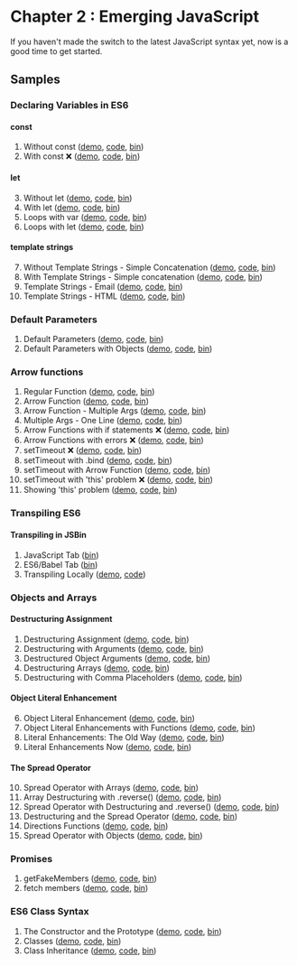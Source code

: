 Chapter 2 : Emerging JavaScript
==================
If you haven't made the switch to the latest JavaScript syntax yet, now is a good time to get started.

Samples
--------

### Declaring Variables in ES6

#### const

  1. Without const ([demo](https://rawgit.com/MoonHighway/learning-react/master/chapter-02/01-declaring-variables/01-const.html), [code](http://github.com/MoonHighway/learning-react/blob/master/chapter-02/01-declaring-variables/01-const.html), [bin](http://jsbin.com/gapoxa/1/edit?js,output))
  2. With const ❌
   ([demo](https://rawgit.com/MoonHighway/learning-react/master/chapter-02/01-declaring-variables/02-const.html), [code](http://github.com/MoonHighway/learning-react/blob/master/chapter-02/01-declaring-variables/02-const.html), [bin](http://jsbin.com/gapoxa/2/edit?js,output))

#### let

  3. Without let ([demo](https://rawgit.com/MoonHighway/learning-react/master/chapter-02/01-declaring-variables/03-let.html), [code](http://github.com/MoonHighway/learning-react/blob/master/chapter-02/01-declaring-variables/03-let.html), [bin](http://jsbin.com/gapoxa/3/edit?js,output))
  4. With let ([demo](https://rawgit.com/MoonHighway/learning-react/master/chapter-02/01-declaring-variables/04-let.html), [code](http://github.com/MoonHighway/learning-react/blob/master/chapter-02/01-declaring-variables/04-let.html), [bin](http://jsbin.com/gapoxa/4/edit?js,output))
  5. Loops with var ([demo](https://rawgit.com/MoonHighway/learning-react/master/chapter-02/01-declaring-variables/05-let.html), [code](http://github.com/MoonHighway/learning-react/blob/master/chapter-02/01-declaring-variables/05-let.html), [bin](http://jsbin.com/gapoxa/5/edit?js,output))
  6. Loops with let ([demo](https://rawgit.com/MoonHighway/learning-react/master/chapter-02/01-declaring-variables/06-let.html), [code](http://github.com/MoonHighway/learning-react/blob/master/chapter-02/01-declaring-variables/06-let.html), [bin](http://jsbin.com/gapoxa/6/edit?js,output))

#### template strings
  7. Without Template Strings - Simple Concatenation ([demo](https://rawgit.com/MoonHighway/learning-react/master/chapter-02/01-declaring-variables/07-template-strings.html), [code](http://github.com/MoonHighway/learning-react/blob/master/chapter-02/01-declaring-variables/07-template-strings.html), [bin](http://jsbin.com/gapoxa/7/edit?js,output))
  8. With Template Strings - Simple concatenation ([demo](https://rawgit.com/MoonHighway/learning-react/master/chapter-02/01-declaring-variables/08-template-strings.html), [code](http://github.com/MoonHighway/learning-react/blob/master/chapter-02/01-declaring-variables/08-template-strings.html), [bin](http://jsbin.com/gapoxa/8/edit?js,output))
  9. Template Strings - Email ([demo](https://rawgit.com/MoonHighway/learning-react/master/chapter-02/01-declaring-variables/09-template-strings.html), [code](http://github.com/MoonHighway/learning-react/blob/master/chapter-02/01-declaring-variables/09-template-strings.html), [bin](http://jsbin.com/gapoxa/9/edit?js,output))
  10. Template Strings - HTML ([demo](https://rawgit.com/MoonHighway/learning-react/master/chapter-02/01-declaring-variables/10-template-strings.html), [code](http://github.com/MoonHighway/learning-react/blob/master/chapter-02/01-declaring-variables/10-template-strings.html), [bin](http://jsbin.com/gapoxa/10/edit?js,output))

### Default Parameters

  1. Default Parameters ([demo](https://rawgit.com/MoonHighway/learning-react/master/chapter-02/02-es6-functions/01-default-parameters.html), [code](http://github.com/MoonHighway/learning-react/blob/master/chapter-02/02-es6-functions/01-default-parameters.html), [bin](http://jsbin.com/yeqexu/1/edit?js,console))
  2. Default Parameters with Objects ([demo](https://rawgit.com/MoonHighway/learning-react/master/chapter-02/02-es6-functions/02-default-parameters.html), [code](http://github.com/MoonHighway/learning-react/blob/master/chapter-02/02-es6-functions/02-default-parameters.html), [bin](http://jsbin.com/yeqexu/2/edit?js,console))

### Arrow functions

  1. Regular Function
  ([demo](https://rawgit.com/MoonHighway/learning-react/master/chapter-02/03-arrow-functions/01-arrows.html), [code](http://github.com/MoonHighway/learning-react/blob/master/chapter-02/03-arrow-functions/01-arrows.html), [bin](http://jsbin.com/tegefa/1/edit?js,console))
  2. Arrow Function ([demo](https://rawgit.com/MoonHighway/learning-react/master/chapter-02/03-arrow-functions/02-arrows.html), [code](http://github.com/MoonHighway/learning-react/blob/master/chapter-02/03-arrow-functions/02-arrows.html), [bin](http://jsbin.com/tegefa/2/edit?js,console))
  3. Arrow Function - Multiple Args ([demo](https://rawgit.com/MoonHighway/learning-react/master/chapter-02/03-arrow-functions/03-arrows.html), [code](http://github.com/MoonHighway/learning-react/blob/master/chapter-02/03-arrow-functions/03-arrows.html), [bin](http://jsbin.com/tegefa/3/edit?js,console))
  4. Multiple Args - One Line ([demo](https://rawgit.com/MoonHighway/learning-react/master/chapter-02/03-arrow-functions/04-arrows.html), [code](http://github.com/MoonHighway/learning-react/blob/master/chapter-02/03-arrow-functions/04-arrows.html), [bin](http://jsbin.com/tegefa/4/edit?js,console))
  5. Arrow Functions with if statements ❌  ([demo](https://rawgit.com/MoonHighway/learning-react/master/chapter-02/03-arrow-functions/05-arrows.html), [code](http://github.com/MoonHighway/learning-react/blob/master/chapter-02/03-arrow-functions/05-arrows.html), [bin](http://jsbin.com/tegefa/5/edit?js,console))
  6. Arrow Functions with errors ❌  ([demo](https://rawgit.com/MoonHighway/learning-react/master/chapter-02/03-arrow-functions/06-arrows.html), [code](http://github.com/MoonHighway/learning-react/blob/master/chapter-02/03-arrow-functions/06-arrows.html), [bin](http://jsbin.com/tegefa/6/edit?js,console))
  7. setTimeout ❌  ([demo](https://rawgit.com/MoonHighway/learning-react/master/chapter-02/03-arrow-functions/07-arrows.html), [code](http://github.com/MoonHighway/learning-react/blob/master/chapter-02/03-arrow-functions/07-arrows.html), [bin](http://jsbin.com/tegefa/7/edit?js,console))
  8. setTimeout with .bind ([demo](https://rawgit.com/MoonHighway/learning-react/master/chapter-02/03-arrow-functions/08-arrows.html), [code](http://github.com/MoonHighway/learning-react/blob/master/chapter-02/03-arrow-functions/08-arrows.html), [bin](http://jsbin.com/tegefa/8/edit?js,console))
  9. setTimeout with Arrow Function ([demo](https://rawgit.com/MoonHighway/learning-react/master/chapter-02/03-arrow-functions/09-arrows.html), [code](http://github.com/MoonHighway/learning-react/blob/master/chapter-02/03-arrow-functions/09-arrows.html), [bin](http://jsbin.com/tegefa/9/edit?js,console))
  10. setTimeout with 'this' problem ❌  ([demo](https://rawgit.com/MoonHighway/learning-react/master/chapter-02/03-arrow-functions/10-arrows.html), [code](http://github.com/MoonHighway/learning-react/blob/master/chapter-02/03-arrow-functions/10-arrows.html), [bin](http://jsbin.com/tegefa/10/edit?js,console))
  11. Showing 'this' problem ([demo](https://rawgit.com/MoonHighway/learning-react/master/chapter-02/03-arrow-functions/11-arrows.html), [code](http://github.com/MoonHighway/learning-react/blob/master/chapter-02/03-arrow-functions/11-arrows.html), [bin](http://jsbin.com/tegefa/11/edit?js,console))

### Transpiling ES6

#### Transpiling in JSBin

  1. JavaScript Tab ([bin](http://jsbin.com/puraror/1/edit?js,console))
  2. ES6/Babel Tab ([bin](http://jsbin.com/puraror/2/edit?js,console))
  3. Transpiling Locally ([demo](http://rawgit.com/MoonHighway/learning-react/master/chapter-02/babel-inline-transpiler.html),
  [code](https://github.com/MoonHighway/learning-react/blob/master/chapter-02/babel-inline-transpiler.html))

### Objects and Arrays

#### Destructuring Assignment

  1. Destructuring Assignment ([demo](https://rawgit.com/MoonHighway/learning-react/master/chapter-02/04-objects-and-arrays/01-destructuring.html), [code](http://github.com/MoonHighway/learning-react/blob/master/chapter-02/04-objects-and-arrays/01-destructuring.html), [bin](http://jsbin.com/jukokaf/1/edit?js,console))
  2. Destructuring with Arguments ([demo](https://rawgit.com/MoonHighway/learning-react/master/chapter-02/04-objects-and-arrays/02-destructuring.html), [code](http://github.com/MoonHighway/learning-react/blob/master/chapter-02/04-objects-and-arrays/02-destructuring.html), [bin](http://jsbin.com/jukokaf/2/edit?js,console))
  3. Destructured Object Arguments ([demo](https://rawgit.com/MoonHighway/learning-react/master/chapter-02/04-objects-and-arrays/03-destructuring.html), [code](http://github.com/MoonHighway/learning-react/blob/master/chapter-02/04-objects-and-arrays/03-destructuring.html), [bin](http://jsbin.com/jukokaf/3/edit?js,console))
  4. Destructuring Arrays ([demo](https://rawgit.com/MoonHighway/learning-react/master/chapter-02/04-objects-and-arrays/04-destructuring.html), [code](http://github.com/MoonHighway/learning-react/blob/master/chapter-02/04-objects-and-arrays/04-destructuring.html), [bin](http://jsbin.com/jukokaf/4/edit?js,console))
  5. Destructuring with Comma Placeholders ([demo](https://rawgit.com/MoonHighway/learning-react/master/chapter-02/04-objects-and-arrays/05-destructuring.html), [code](http://github.com/MoonHighway/learning-react/blob/master/chapter-02/04-objects-and-arrays/05-destructuring.html), [bin](http://jsbin.com/jukokaf/5/edit?js,console))

#### Object Literal Enhancement

  6. Object Literal Enhancement ([demo](https://rawgit.com/MoonHighway/learning-react/master/chapter-02/04-objects-and-arrays/06-object-literal-enhancement.html), [code](http://github.com/MoonHighway/learning-react/blob/master/chapter-02/04-objects-and-arrays/06-object-literal-enhancement.html), [bin](http://jsbin.com/jukokaf/6/edit?js,console))
  7. Object Literal Enhancements with Functions ([demo](https://rawgit.com/MoonHighway/learning-react/master/chapter-02/04-objects-and-arrays/07-object-literal-enhancement.html), [code](http://github.com/MoonHighway/learning-react/blob/master/chapter-02/04-objects-and-arrays/07-object-literal-enhancement.html), [bin](http://jsbin.com/jukokaf/7/edit?js,console))
  8. Literal Enhancements: The Old Way ([demo](https://rawgit.com/MoonHighway/learning-react/master/chapter-02/04-objects-and-arrays/08-object-literal-enhancement.html), [code](http://github.com/MoonHighway/learning-react/blob/master/chapter-02/04-objects-and-arrays/08-object-literal-enhancement.html), [bin](http://jsbin.com/jukokaf/8/edit?js,console))
  9. Literal Enhancements Now ([demo](https://rawgit.com/MoonHighway/learning-react/master/chapter-02/04-objects-and-arrays/09-object-literal-enhancement.html), [code](http://github.com/MoonHighway/learning-react/blob/master/chapter-02/04-objects-and-arrays/09-object-literal-enhancement.html), [bin](http://jsbin.com/jukokaf/9/edit?js,console))

#### The Spread Operator

  10. Spread Operator with Arrays ([demo](https://rawgit.com/MoonHighway/learning-react/master/chapter-02/04-objects-and-arrays/10-spread-operator.html), [code](http://github.com/MoonHighway/learning-react/blob/master/chapter-02/04-objects-and-arrays/10-spread-operator.html), [bin](http://jsbin.com/jukokaf/10/edit?js,console))
  11. Array Destructuring with .reverse() ([demo](https://rawgit.com/MoonHighway/learning-react/master/chapter-02/04-objects-and-arrays/11-spread-operator.html), [code](http://github.com/MoonHighway/learning-react/blob/master/chapter-02/04-objects-and-arrays/11-spread-operator.html), [bin](http://jsbin.com/jukokaf/11/edit?js,console))
  12. Spread Operator with Destructuring and .reverse() ([demo](https://rawgit.com/MoonHighway/learning-react/master/chapter-02/04-objects-and-arrays/12-spread-operator.html), [code](http://github.com/MoonHighway/learning-react/blob/master/chapter-02/04-objects-and-arrays/12-spread-operator.html), [bin](http://jsbin.com/jukokaf/12/edit?js,console))
  13. Destructuring and the Spread Operator ([demo](https://rawgit.com/MoonHighway/learning-react/master/chapter-02/04-objects-and-arrays/13-spread-operator.html), [code](http://github.com/MoonHighway/learning-react/blob/master/chapter-02/04-objects-and-arrays/13-spread-operator.html), [bin](http://jsbin.com/jukokaf/13/edit?js,console))
  14. Directions Functions ([demo](https://rawgit.com/MoonHighway/learning-react/master/chapter-02/04-objects-and-arrays/14-spread-operator.html), [code](http://github.com/MoonHighway/learning-react/blob/master/chapter-02/04-objects-and-arrays/14-spread-operator.html), [bin](http://jsbin.com/jukokaf/14/edit?js,console))
  15. Spread Operator with Objects ([demo](https://rawgit.com/MoonHighway/learning-react/master/chapter-02/04-objects-and-arrays/15-spread-operator.html), [code](http://github.com/MoonHighway/learning-react/blob/master/chapter-02/04-objects-and-arrays/15-spread-operator.html), [bin](http://jsbin.com/jukokaf/15/edit?js,console))

### Promises

  1. getFakeMembers ([demo](https://rawgit.com/MoonHighway/learning-react/master/chapter-02/05-promises/01-promises.html), [code](http://github.com/MoonHighway/learning-react/blob/master/chapter-02/05-promises/01-promises.html), [bin](http://jsbin.com/pupojik/1/edit?js,console))
  2. fetch members ([demo](https://rawgit.com/MoonHighway/learning-react/master/chapter-02/05-promises/02-promises.html), [code](http://github.com/MoonHighway/learning-react/blob/master/chapter-02/05-promises/02-promises.html), [bin](http://jsbin.com/haguhe/1/edit?js,console))

### ES6 Class Syntax

  1. The Constructor and the Prototype ([demo](https://rawgit.com/MoonHighway/learning-react/master/chapter-02/06-es6-class-syntax/01-classes.html), [code](http://github.com/MoonHighway/learning-react/blob/master/chapter-02/06-es6-class-syntax/01-classes.html), [bin](http://jsbin.com/hoqileh/1/edit?js,console))
  2. Classes ([demo](https://rawgit.com/MoonHighway/learning-react/master/chapter-02/06-es6-class-syntax/02-classes.html), [code](http://github.com/MoonHighway/learning-react/blob/master/chapter-02/06-es6-class-syntax/02-classes.html), [bin](http://jsbin.com/hoqileh/2/edit?js,console))
  3. Class Inheritance ([demo](https://rawgit.com/MoonHighway/learning-react/master/chapter-02/06-es6-class-syntax/03-classes.html), [code](http://github.com/MoonHighway/learning-react/blob/master/chapter-02/06-es6-class-syntax/03-classes.html), [bin](http://jsbin.com/hoqileh/3/edit?js,console))
